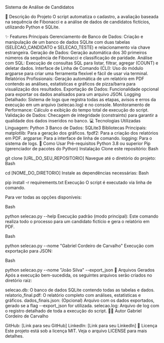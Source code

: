 Sistema de Análise de Candidatos 

📝 Descrição do Projeto
O script automatiza o cadastro, a avaliação baseada na sequência de Fibonacci e a análise de dados de candidatos fictícios, utilizando Python e SQLite.

✨ Features Principais
Gerenciamento de Banco de Dados: Criação e manipulação de um banco de dados SQLite com duas tabelas (SELECAO_CANDIDATO e SELECAO_TESTE) e relacionamento via chave estrangeira.
Geração de Dados: Geração automática dos 30 primeiros números da sequência de Fibonacci e classificação de paridade.
Análise com SQL: Execução de consultas SQL para listar, filtrar, agregar (COUNT) e deletar dados.
Interface de Linha de Comando (CLI): Uso do módulo argparse para criar uma ferramenta flexível e fácil de usar via terminal.
Relatórios Profissionais: Geração automática de um relatório em PDF contendo as análises, estatísticas e gráficos de pizza/barra para visualização dos resultados.
Exportação de Dados: Funcionalidade opcional para exportar os dados analisados para um arquivo JSON.
Logging Detalhado: Sistema de logs que registra todas as etapas, avisos e erros da execução em um arquivo (selecao.log) e no console.
Monitoramento de Performance: Cálculo e exibição do tempo total de execução do script.
Validação de Dados: Checagem de integridade (constraints) para garantir a qualidade dos dados inseridos no banco.
💻 Tecnologias Utilizadas
Linguagem: Python 3
Banco de Dados: SQLite3
Bibliotecas Principais:
matplotlib: Para a geração dos gráficos.
fpdf2: Para a criação dos relatórios em PDF.
argparse: Para a interface de linha de comando.
logging: Para o sistema de logs.
🚀 Como Usar
Pré-requisitos
Python 3.8 ou superior
Pip (gerenciador de pacotes do Python)
Instalação
Clone este repositório:
Bash

git clone [URL_DO_SEU_REPOSITORIO]
Navegue até o diretório do projeto:
Bash

cd [NOME_DO_DIRETORIO]
Instale as dependências necessárias:
Bash

pip install -r requirements.txt
Execução
O script é executado via linha de comando.

Para ver todas as opções disponíveis:

Bash

python selecao.py --help
Execução padrão (modo principal):
Este comando realiza todo o processo para um candidato fictício e gera o relatório em PDF.

Bash

python selecao.py --nome "Gabriel Cordeiro de Carvalho"
Execução com exportação para JSON:

Bash

python selecao.py --nome "João Silva" --export_json
📂 Arquivos Gerados
Após a execução bem-sucedida, os seguintes arquivos serão criados no diretório raiz:

selecao.db: O banco de dados SQLite contendo todas as tabelas e dados.
relatorio_final.pdf: O relatório completo com análises, estatísticas e gráficos.
dados_finais.json: (Opcional) Arquivo com os dados exportados, gerado se a flag --export_json for utilizada.
selecao.log: Arquivo de log com o registro detalhado de toda a execução do script.
👨‍💻 Autor
Gabriel Cordeiro de Carvalho

GitHub: [Link para seu GitHub]
LinkedIn: [Link para seu LinkedIn]
📄 Licença
Este projeto está sob a licença MIT. Veja o arquivo LICENSE para mais detalhes.